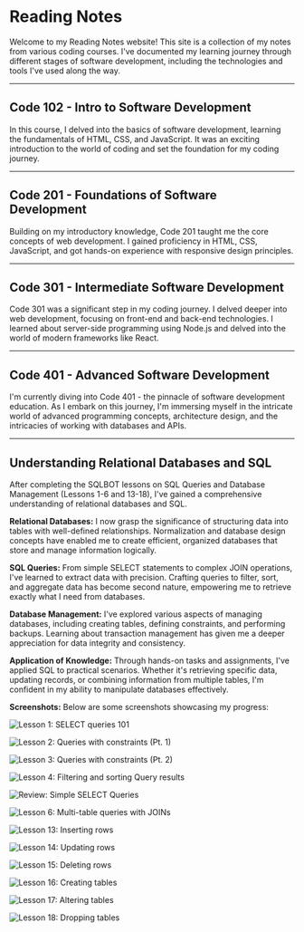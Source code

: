 # Reading Notes

Welcome to my Reading Notes website! This site is a collection of my notes from various coding courses. I've documented my learning journey through different stages of software development, including the technologies and tools I've used along the way.

---

## Code 102 - Intro to Software Development

In this course, I delved into the basics of software development, learning the fundamentals of HTML, CSS, and JavaScript. It was an exciting introduction to the world of coding and set the foundation for my coding journey.

---

## Code 201 - Foundations of Software Development

Building on my introductory knowledge, Code 201 taught me the core concepts of web development. I gained proficiency in HTML, CSS, JavaScript, and got hands-on experience with responsive design principles.

---

## Code 301 - Intermediate Software Development

Code 301 was a significant step in my coding journey. I delved deeper into web development, focusing on front-end and back-end technologies. I learned about server-side programming using Node.js and delved into the world of modern frameworks like React.

---

## Code 401 - Advanced Software Development

I'm currently diving into Code 401 - the pinnacle of software development education. As I embark on this journey, I'm immersing myself in the intricate world of advanced programming concepts, architecture design, and the intricacies of working with databases and APIs.

---

## Understanding Relational Databases and SQL

After completing the SQLBOT lessons on SQL Queries and Database Management (Lessons 1-6 and 13-18), I've gained a comprehensive understanding of relational databases and SQL.

**Relational Databases:** I now grasp the significance of structuring data into tables with well-defined relationships. Normalization and database design concepts have enabled me to create efficient, organized databases that store and manage information logically.

**SQL Queries:** From simple SELECT statements to complex JOIN operations, I've learned to extract data with precision. Crafting queries to filter, sort, and aggregate data has become second nature, empowering me to retrieve exactly what I need from databases.

**Database Management:** I've explored various aspects of managing databases, including creating tables, defining constraints, and performing backups. Learning about transaction management has given me a deeper appreciation for data integrity and consistency.

**Application of Knowledge:** Through hands-on tasks and assignments, I've applied SQL to practical scenarios. Whether it's retrieving specific data, updating records, or combining information from multiple tables, I'm confident in my ability to manipulate databases effectively.

**Screenshots:** Below are some screenshots showcasing my progress:

![Lesson 1: SELECT queries 101](./imgs/1.png)

![Lesson 2: Queries with constraints (Pt. 1)](./imgs/2.png)

![Lesson 3: Queries with constraints (Pt. 2)](./imgs/3.png)

![Lesson 4: Filtering and sorting Query results](./imgs/4.png)

![Review: Simple SELECT Queries](./imgs/5.png)

![Lesson 6: Multi-table queries with JOINs](./imgs/6.png)

![Lesson 13: Inserting rows](./imgs/13.png)

![Lesson 14: Updating rows](./imgs/14.png)

![Lesson 15: Deleting rows](./imgs/15.png)

![Lesson 16: Creating tables](./imgs/16.png)

![Lesson 17: Altering tables](./imgs/17.png)

![Lesson 18: Dropping tables](./imgs/18.png)
